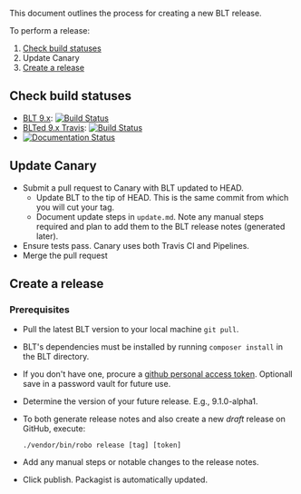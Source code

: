 This document outlines the process for creating a new BLT release.

To perform a release:

1. [Check build statuses](#check-build-statuses)
1. Update Canary
1. [Create a release](#create-a-release)

## Check build statuses

* [BLT 9.x](https://github.com/acquia/blt): [![Build Status](https://travis-ci.org/acquia/blt.svg?branch=9.x)](https://travis-ci.org/acquia/blt)
* [BLTed 9.x Travis](https://github.com/acquia-pso/blted8): [![Build Status](https://travis-ci.org/acquia-pso/blted8.svg?branch=9.x)](https://travis-ci.org/acquia-pso/blted8)
* [![Documentation Status](https://readthedocs.org/projects/blt/badge/?version=9.x)](http://blt.readthedocs.io/en/9.x/?badge=9.x)

## Update Canary

* Submit a pull request to Canary with BLT updated to HEAD.
    * Update BLT to the tip of HEAD. This is the same commit from which you will cut your tag.
    * Document update steps in `update.md`. Note any manual steps required and plan to add them to the BLT release notes (generated later).
* Ensure tests pass. Canary uses both Travis CI and Pipelines.
* Merge the pull request

## Create a release

### Prerequisites

* Pull the latest BLT version to your local machine `git pull`.
* BLT's dependencies must be installed by running `composer install` in the BLT directory.
* If you don't have one, procure a [github personal access token](https://github.com/settings/tokens). Optionall save in a password vault for future use.
* Determine the version of your future release. E.g., 9.1.0-alpha1.
* To both generate release notes and also create a new _draft_ release on GitHub, execute:

      ./vendor/bin/robo release [tag] [token]
    
* Add any manual steps or notable changes to the release notes. 
* Click publish. Packagist is automatically updated.
